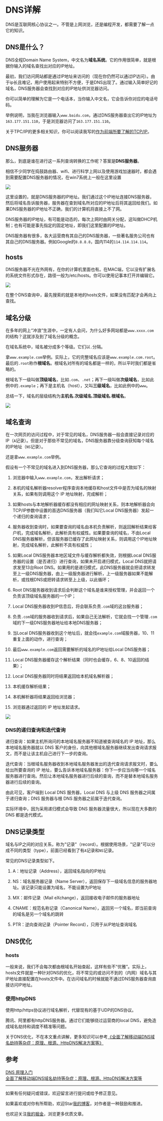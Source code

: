 # DNS详解
DNS是互联网核心协议之一。不管是上网浏览，还是编程开发，都需要了解一点它的知识。

## DNS是什么？

DNS全程Domain Name System，中文名为**域名系统**。它的作用很简单，就是根据你输入的域名查找出对应的IP地址。

最初，我们访问网站都是通过IP地址来访问的（现在你仍然可以通过IP访问）。由于ip长且难记，用户使用起来特别不方便，于是DNS出现了。通过输入简单好记的域名，DNS服务器会查找到对应的IP地址供浏览器访问。

你可以简单的理解为它是一个电话本，当你输入中文名，它会告诉你对应的电话号码。

举例说明，当我在浏览器输入```www.baidu.com```，通过DNS服务器查出它的IP地址为```163.177.151.110```，于是浏览器访问了```163.177.151.110```。

关于TPC/IP的更多相关知识，你可以阅读我写的[作为前端所要了解的TCP/IP]()。

## DNS服务器

那么，到底是谁在进行这一系列查询转换的工作呢？答案是**DNS服务器**。

相信不少同学在捣鼓路由器、wifi、进行科学上网以及使用游戏加速器时，都会遇到需要配置DNS服务器的情况，在win7系统上一般在这里设置

![](https://tva1.sinaimg.cn/large/006y8mN6gy1g6mkgwpl8pj30bi0bymy1.jpg)

这里设置的，就是DNS服务器的IP地址。我们通过这个IP地址连接DNS服务器，然后将域名告诉服务器，服务器在查到域名所对应的IP地址后将其返回给我们。如果DNS服务器的IP地址不正确，我们的计算机将直接上不了网。

DNS服务器的IP地址，有可能是动态的，每次上网时由网关分配，这叫做DHCP机制；也有可能是事先指定的固定地址，即我们这里配置的IP地址。

DNS服务器有很多，各大运营商有其自己的DNS服务器，一些著名服务公司也有其自己的DNS服务器。例如Google的```8.8.8.8```，国内114的```114.114.114.114```。

## hosts

DNS服务器不光在外网有，在你的计算机里面也有。在MAC端，它以没有扩展名的系统文件形式存在，路径一般为/etc/hosts。你可以使用记事本打开并编辑它。

![](https://tva1.sinaimg.cn/large/006y8mN6gy1g6mktmjfvhj30na06idg9.jpg)

在整个DNS查询中，最先搜索的就是本地的hosts文件，如果没有匹配才会再向上查找。

## 域名分级

在多年的网上“冲浪”生涯中，一定有人会问，为什么好多网站都是```www.xxxx.com```的结构？这就涉及到了域名分级的概念。

在域名系统中，域名被分成多个等级。它们以```.```分隔。

拿```www.example.com```举例。实际上，它的完整域名应该是```www.example.com.root```。最后的```.root```称作**根域名**。根域名对所有的域名都是一样的，所以平时我们都是省略的。

根域名下一级叫做**顶级域名**，比如```.com```、```.net```；再下一级叫做**次级域名**，比如此例中的```.example```；再下是主机名（host），又叫**三级域名**，比如此例中的```www```。

总结一下，域名的层级结构为**主机名.次级域名.顶级域名.根域名**。

![](https://tva1.sinaimg.cn/large/006y8mN6gy1g6mmlo25brj30mv0c5dib.jpg)

## 域名查询

在一次网页的访问过程中，对于常见的域名，DNS服务器一般会直接记录对应的IP（```A```记录）。但是对于那些不常见的域名，DNS服务器靠分级查询获知每个域名的IP地址（```NS```记录）。

还是拿```www.example.com```举例。

假设有一个不常见的域名进入到DNS服务器，那么它查询的过程大致如下：

1. 浏览器中输入```www.example.com```，发出解析请求；

2. 本机的域名解析器resolver程序查询本地缓存和host文件中是否为域名的映射关系，如果有则调用这个 IP 地址映射，完成解析；

3. 如果hosts与本地解析器缓存都没有相应的网址映射关系，则本地解析器会向TCP/IP参数中设置的首选DNS服务器（我们叫它Local DNS服务器）发起一个递归的查询请求；

4. 服务器收到查询时，如果要查询的域名由本机负责解析，则返回解析结果给客户机，完成域名解析，此解析具有权威性。如果要查询的域名，不由Local DNS服务器解析，但该服务器已缓存了此网址映射关系，则调用这个IP地址映射，完成域名解析，此解析不具有权威性；

5. 如果Local DNS服务器本地区域文件与缓存解析都失效，则根据Local DNS服务器的设置（是否递归）进行查询，如果未开启递归模式，Local DNS就把请求发至13台Root DNS。如果用的是递归模式，此DNS服务器就会把请求转发至上一级DNS服务器，由上一级服务器进行解析，上一级服务器如果不能解析，或找根DNS或把转请求转至上上级，以此循环；

6. Root DNS服务器收到请求后会判断这个域名是谁来授权管理，并会返回一个负责该顶级域名服务器的一个IP；

7. Local DNS服务器收到IP信息后，将会联系负责```.com```域的这台服务器；

8. 负责```.com```域的服务器收到请求后，如果自己无法解析，它就会找一个管理```.com```域的下一级DNS服务器地址给本地DNS服务器；

9. 当Local DNS服务器收到这个地址后，就会找```example.com```域服务器，10、11重复上面的动作，进行查询；

10. 最后```www.example.com```返回需要解析的域名的IP地址给Local DNS服务器；

11. Local DNS服务器缓存这个解析结果（同时也会缓存，6、8、10返回的结果）；

12. Local DNS服务器同时将结果返回给本机域名解析器；
13. 本机缓存解析结果；

14. 本机解析器将结果返回给浏览器；

15. 浏览器通过返回的 IP 地址发起请求。

![](https://tva1.sinaimg.cn/large/006y8mN6gy1g6mml56a6wj30im0eq416.jpg)

### DNS的递归查询和迭代查询

递归查询：如果主机所询问的本地域名服务器不知道被查询域名的 IP 地址，那么本地域名服务器就以 DNS 客户的身份，向其他根域名服务器继续发出查询请求报文，而不是让该主机自己进行下一步的查询。

迭代查询：当根域名服务器收到本地域名服务器发出的迭代查询请求报文时，要么给出所要查询的 IP 地址，要么告诉本地域名服务器：你下一步应当向哪一个域名服务器进行查询。然后让本地域名服务器进行后续的查询，而不是替本地域名服务器进行后续的查询。

由此可见，客户端到 Local DNS 服务器，Local DNS 与上级 DNS 服务器之间属于递归查询；DNS 服务器与根 DNS 服务器之前属于迭代查询。

实际环境中，因为采用递归模式会导致 DNS 服务器流量很大，所以现在大多数的 DNS 都是迭代模式。

## DNS记录类型

域名与IP之间的对应关系，称为"记录"（record）。根据使用场景，"记录"可以分成不同的类型（type），前面已经看到了有```A```记录和```NS```记录。

常见的DNS记录类型如下。

1. A：地址记录（Address），返回域名指向的IP地址

2. NS：域名服务器记录（Name Server），返回保存下一级域名信息的服务器地址。该记录只能设置为域名，不能设置为IP地址

3. MX：邮件记录（Mail eXchange），返回接收电子邮件的服务器地址

4. CNAME：规范名称记录（Canonical Name），返回另一个域名，即当前查询的域名是另一个域名的跳转

5. PTR：逆向查询记录（Pointer Record），只用于从IP地址查询域名

## DNS优化
### hosts
一般来说，我们不会每次都由根域名开始查起，这样有些不“优雅”。实际上，hosts文件就是一种针对DNS的优化，将不常见的或访问不到的（内网）域名与其IP地址直接配置在hosts文件中。在访问域名的时候就能不通过DNS服务器查询直接访问IP地址。

### 使用httpDNS
使用http/https协议进行域名解析，代替现有的基于UDP的DNS协议。

腾讯、阿里都有httpDNS服务器。通过它们能够绕过运营商的local DNS，避免造成域名劫持和调度不精准等问题。

关于DNS优化，不在本文重点讲解，更多知识可以参考[《全面了解移动端DNS域名劫持等杂症：原理、根源、HttpDNS解决方案等》](http://www.52im.net/thread-2121-1-1.html)

## 参考

[DNS 原理入门](http://www.ruanyifeng.com/blog/2016/06/dns.html)  
[全面了解移动端DNS域名劫持等杂症：原理、根源、HttpDNS解决方案等](http://www.52im.net/thread-2121-1-1.html)

---
如果有任何疑问或错误，欢迎留言进行提问或给予修正意见。

如果喜欢或对你有所帮助，欢迎Star[我的博客](https://github.com/wy2016xiao/blog)，对作者是一种鼓励和推进。

也欢迎关注[我的掘金](https://juejin.im/user/583bbd74ac502e006ea81f99)，浏览更多优质文章。